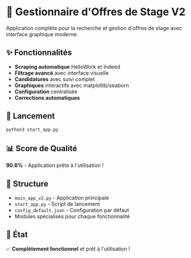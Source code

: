 # 🚀 Gestionnaire d'Offres de Stage V2

Application complète pour la recherche et gestion d'offres de stage avec interface graphique moderne.

## ✨ Fonctionnalités

- **Scraping automatique** HelloWork et Indeed
- **Filtrage avancé** avec interface visuelle
- **Candidatures** avec suivi complet
- **Graphiques** interactifs avec matplotlib/seaborn
- **Configuration** centralisée
- **Corrections automatiques**

## 🚀 Lancement

```bash
python3 start_app.py
```

## 📊 Score de Qualité

**90.6%** - Application prête à l'utilisation !

## 📁 Structure

- `main_app_v2.py` - Application principale
- `start_app.py` - Script de lancement
- `config_default.json` - Configuration par défaut
- Modules spécialisés pour chaque fonctionnalité

## 🎯 État

✅ **Complètement fonctionnel** et prêt à l'utilisation !
